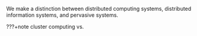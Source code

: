 We make a distinction between distributed computing systems, distributed information systems, and pervasive systems. 

???+note cluster computing vs.  